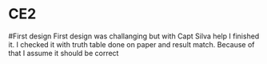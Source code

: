 CE2
===


#First design
First design was challanging but with Capt Silva help I finished it. I checked it with truth table done on paper
and result match. Because of that I assume it should be correct
